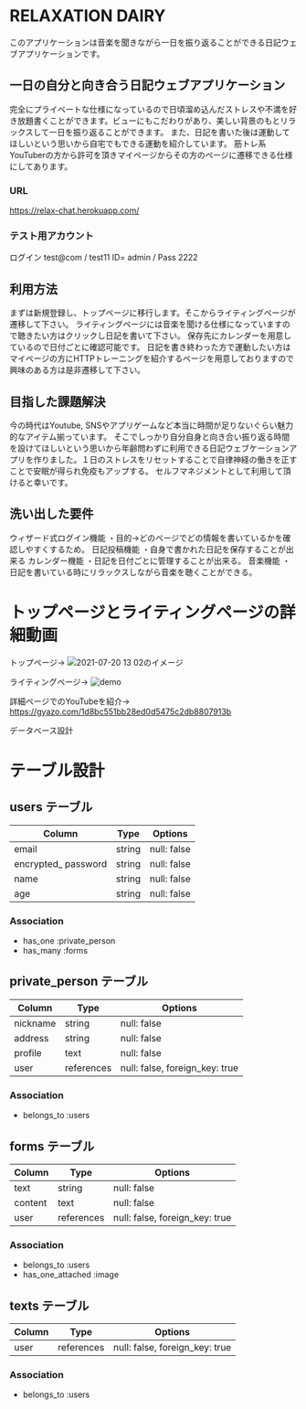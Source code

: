 # RELAXATION DAIRY
このアプリケーションは音楽を聞きながら一日を振り返ることができる日記ウェブアプリケーションです。
## 一日の自分と向き合う日記ウェブアプリケーション
完全にプライベートな仕様になっているので日頃溜め込んだストレスや不満を好き放題書くことができます。ビューにもこだわりがあり、美しい背景のもとリラックスして一日を振り返ることができます。
  また、日記を書いた後は運動してほしいという思いから自宅でもできる運動を紹介しています。
  筋トレ系YouTuberの方から許可を頂きマイページからその方のページに遷移できる仕様にしてあります。

### URL	
https://relax-chat.herokuapp.com/

### テスト用アカウント	
ログイン
test@com / test11  ID= admin / Pass 2222

## 利用方法	
まずは新規登録し、トップページに移行します。そこからライティングページが遷移して下さい。
  ライティングページには音楽を聞ける仕様になっていますので聴きたい方はクリックし日記を書いて下さい。
保存先にカレンダーを用意しているので日付ごとに確認可能です。
日記を書き終わった方で運動したい方はマイページの方にHTTPトレーニングを紹介するページを用意しておりますので
興味のある方は是非遷移して下さい。

## 目指した課題解決	
今の時代はYoutube, SNSやアプリゲームなど本当に時間が足りないぐらい魅力的なアイテム揃っています。
そこでしっかり自分自身と向き合い振り返る時間を設けてほしいという思いから年齢問わずに利用できる日記ウェブケーションアプリを作りました。１日のストレスをリセットすることで自律神経の働きを正すことで安眠が得られ免疫もアップする。
セルフマネジメントとして利用して頂けると幸いです。

## 洗い出した要件	
ウィザード式ログイン機能
・目的→どのページでどの情報を書いているかを確認しやすくするため。
日記投稿機能
・自身で書かれた日記を保存することが出来る
カレンダー機能
・日記を日付ごとに管理することが出来る。
音楽機能
・日記を書いている時にリラックスしながら音楽を聴くことができる。

# トップページとライティングページの詳細動画
トップページ→ ![2021-07-20 13 02のイメージ](https://user-images.githubusercontent.com/84255600/126260189-f5e64a45-6029-498f-8f20-0563bbde922d.jpg)

ライティングページ→ ![demo](https://gyazo.com/8d1d8cb844afbecf04bd4ed711268f39/)

詳細ページでのYouTubeを紹介→ https://gyazo.com/1d8bc551bb28ed0d5475c2db8807913b

データベース設計	

# テーブル設計

## users テーブル

| Column                | Type     | Options     |
| --------------------- | -------- | ----------- |
| email                 | string   | null: false |
| encrypted_ password   | string   | null: false |
| name                  | string   | null: false |
| age                   | string   | null: false |

### Association

- has_one  :private_person
- has_many :forms

##  private_person テーブル

| Column             | Type       | Options                        |
| ------------------ | ------     | ------------------------------ |
| nickname           | string     | null: false                    |
| address            | string     | null: false                    |
| profile            | text       | null: false                    |
| user               | references | null: false, foreign_key: true |

### Association

- belongs_to :users

## forms テーブル

| Column             | Type       | Options                        |
| ------------------ | ------     | ------------------------------ |
| text               | string     | null: false                    |
| content            | text       | null: false                    |
| user               | references | null: false, foreign_key: true |


### Association

- belongs_to :users
- has_one_attached :image

## texts テーブル

| Column             | Type       | Options                        |
| ------------------ | ------     | ------------------------------ |
| user               | references | null: false, foreign_key: true |


### Association

- belongs_to :users